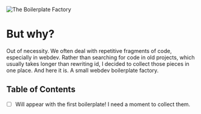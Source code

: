 ![The Boilerplate Factory](http://kamilweber.pl/bundle/theboilerplatefactory/tbf_assets/logo-small.png
)

# But why?
Out of necessity. We often deal with repetitive fragments of code, especially in webdev. Rather than searching for code in old projects, which usually takes longer than rewriting id, I decided to collect those pieces in one place. And here it is. A small webdev boilerplate factory.

## Table of Contents
- [ ] Will appear with the first boilerplate! I need a moment to collect them.

